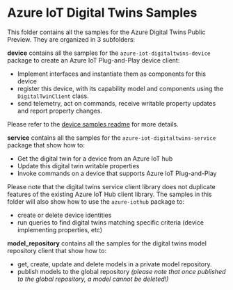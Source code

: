 # Azure IoT Digital Twins Samples

This folder contains all the samples for the Azure Digital Twins Public Preview. They are organized in 3 subfolders:

**device** contains all the samples for the `azure-iot-digitaltwins-device` package to create an Azure IoT Plug-and-Play device client:

- Implement interfaces and instantiate them as components for this device
- register this device, with its capability model and components using the `DigitalTwinClient` class.
- send telemetry, act on commands, receive writable property updates and report property changes.

Please refer to the [device samples readme](./device/readme.md) for more details.

**service** contains all the samples for the `azure-iot-digitaltwins-service` package that show how to:

- Get the digital twin for a device from an Azure IoT hub
- Update this digital twin writable properties
- Invoke commands on a device that supports Azure IoT Plug-and-Play

Please note that the digital twins service client library does not duplicate features of the existing Azure IoT Hub client library. The samples in this folder will also show how to use the `azure-iothub` package to:
- create or delete device identities
- run queries to find digital twins matching specific criteria (device implementing properties, etc)

**model_repository** contains all the samples for the digital twins model repository client that show how to:

- get, create, update and delete models in a private model repository.
- publish models to the global repository *(please note that once published to the global repository, a model cannot be deleted!)*
